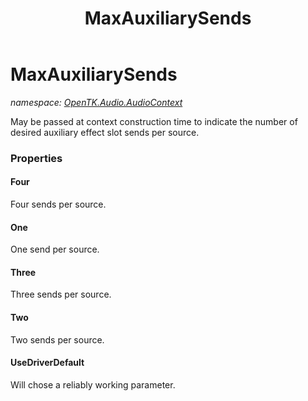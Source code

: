 ﻿---
title: MaxAuxiliarySends
---

# MaxAuxiliarySends
_namespace: [OpenTK.Audio.AudioContext](N-OpenTK.Audio.AudioContext.html)_

May be passed at context construction time to indicate the number of desired auxiliary effect slot sends per source.



### Properties

#### Four
Four sends per source.
#### One
One send per source.
#### Three
Three sends per source.
#### Two
Two sends per source.
#### UseDriverDefault
Will chose a reliably working parameter.

